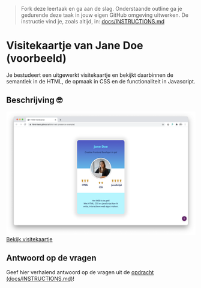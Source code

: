 > Fork deze leertaak en ga aan de slag. Onderstaande outline ga je gedurende deze taak in jouw eigen GitHub omgeving uitwerken. De instructie vind je, zoals altijd, in: [docs/INSTRUCTIONS.md](docs/INSTRUCTIONS.md)

# Visitekaartje van Jane Doe (voorbeeld) 
Je bestudeert een uitgewerkt visitekaartje en bekijkt daarbinnen de semantiek in de HTML, de opmaak in CSS en de functionaliteit in Javascript.

## Beschrijving 🤓

![Visitekaartje](./docs/VisitekaartjeChrome.png "Visitekaartje")  
[Bekijk visitekaartje](fdnd-task.github.io/fdnd-net-presence-example/)

## Antwoord op de vragen
Geef hier verhalend antwoord op de vragen uit de [opdracht (docs/INSTRUCTIONS.md)](docs/INSTRUCTIONS.md)!

